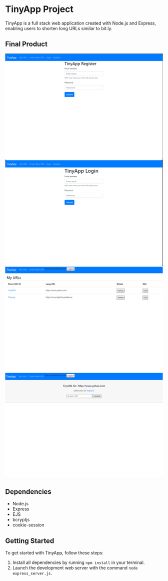 # TinyApp Project

TinyApp is a full stack web application created with Node.js and Express, enabling users to shorten long URLs similar to bit.ly.

## Final Product

![Screenshot of Register page](https://raw.githubusercontent.com/Atkinss1/tinyapp/fb38700909cbd62b33027e96ac7d6709da1b0021/docs/Screenshot%202023-11-03%20230648.png)
![Screenshot of Login page](https://raw.githubusercontent.com/Atkinss1/tinyapp/fb38700909cbd62b33027e96ac7d6709da1b0021/docs/Screenshot%202023-11-03%20231051.png)
![Screenshot of users URLS](https://raw.githubusercontent.com/Atkinss1/tinyapp/fb38700909cbd62b33027e96ac7d6709da1b0021/docs/Screenshot%202023-11-03%20231137.png)
![Screenshot of URLs edit page](https://raw.githubusercontent.com/Atkinss1/tinyapp/fb38700909cbd62b33027e96ac7d6709da1b0021/docs/Screenshot%202023-11-03%20231149.png)

## Dependencies

- Node.js
- Express
- EJS
- bcryptjs
- cookie-session

## Getting Started

To get started with TinyApp, follow these steps:

1. Install all dependencies by running `npm install` in your terminal.
2. Launch the development web server with the command `node express_server.js`.

